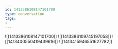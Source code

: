 ```yaml
---
id: 1413386108147101700
type: conversation
tags:
- 
---
```

![[1413386108147101700]]
![[1413386109745197058]]
![[1413400550419439616]]
![[1413415946551627782]]

